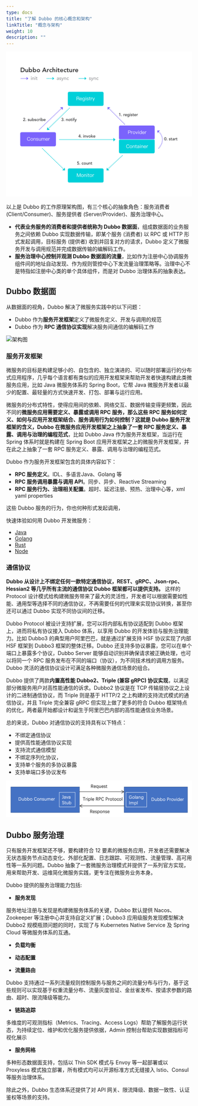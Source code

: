 ```yaml
---
type: docs
title: "了解 Dubbo 的核心概念和架构"
linkTitle: "概念与架构"
weight: 10
description: ""
---
```


![arch-service-discovery](/imgs/architecture.png)

以上是 Dubbo 的工作原理架构图，有三个核心的抽象角色：服务消费者 (Client/Consumer)、服务提供者 (Server/Provider)、服务治理中心。
* **代表业务服务的消费者和提供者统称为 Dubbo 数据面**，组成数据面的业务服务之间依赖 Dubbo 实现数据传输，即某个服务 (消费者) 以 RPC 或 HTTP 形式发起调用，目标服务 (提供者) 收到并回复对方的请求，Dubbo 定义了微服务开发与调用规范并完成数据传输的编解码工作。
* **服务治理中心控制并观测 Dubbo 数据面的流量**，比如作为注册中心协调服务组件间的地址自动发现、作为规则管控中心下发流量治理策略等。治理中心不是特指如注册中心类的单个具体组件，而是对 Dubbo 治理体系的抽象表达。

## Dubbo 数据面
从数据面的视角，Dubbo 解决了微服务实践中的以下问题：
* Dubbo 作为**服务开发框架**定义了微服务定义、开发与调用的规范
* Dubbo 作为 **RPC 通信协议实现**解决服务间通信的编解码工作

![架构图](#)

### 服务开发框架
微服务的目标是构建足够小的、自包含的、独立演进的、可以随时部署运行的分布式应用程序，几乎每个语言都有类似的应用开发框架来帮助开发者快速构建此类微服务应用，比如 Java 微服务体系的 Spring Boot，它帮 Java 微服务开发者以最少的配置、最轻量的方式快速开发、打包、部署与运行应用。

微服务的分布式特性，使得应用间的依赖、网络交互、数据传输变得更频繁，因此不同的**微服务应用需要定义、暴露或调用 RPC 服务，那么这些 RPC 服务如何定义、如何与应用开发框架结合、服务调用行为如何控制？这就是 Dubbo 服务开发框架的含义，Dubbo 在微服务应用开发框架之上抽象了一套 RPC 服务定义、暴露、调用与治理的编程范式**，比如 Dubbo Java 作为服务开发框架，当运行在 Spring 体系时就是构建在 Spring Boot 应用开发框架之上的微服务开发框架，并在此之上抽象了一套 RPC 服务定义、暴露、调用与治理的编程范式。

Dubbo 作为服务开发框架包含的具体内容如下：
* **RPC 服务定义**。IDL、多语言Java、Golang 等
* **RPC 服务调用暴露与调用 API**。同步、异步、Reactive Streaming
* **RPC 服务行为、治理相关配置**。超时、延迟注册、预热、治理中心等，xml yaml properties

这些 Dubbo 服务的行为，你也何种形式发起调用，

快速体验如何用 Dubbo 开发微服务：
* [Java](../../..docs3-v2/java-sdk/)
* [Golang]()
* [Rust]()
* [Node]()

### 通信协议
**Dubbo 从设计上不绑定任何一款特定通信协议，REST、gRPC、Json-rpc、Hessian2 等几乎所有主流的通信协议 Dubbo 框架都可以提供支持。** 这样的 Protocol 设计模式给构建微服务带来了最大的灵活性，开发者可以根据需要如性能、通用型等选择不同的通信协议，不再需要任何的代理来实现协议转换，甚至你还可以通过 Dubbo 实现不同协议间的迁移。

Dubbo Protocol 被设计支持扩展，您可以将内部私有协议适配到 Dubbo 框架上，进而将私有协议接入 Dubbo 体系，以享用 Dubbo 的开发体验与服务治理能力。比如 Dubbo3 的典型用户阿里巴巴，就是通过扩展支持 HSF 协议实现了内部 HSF 框架到 Dubbo3 框架的整体迁移。Dubbo 还支持多协议暴露，您可以在单个端口上暴露多个协议，Dubbo Server 能够自动识别并确保请求被正确处理，也可以将同一个 RPC 服务发布在不同的端口（协议），为不同技术栈的调用方服务。Dubbo 灵活的通信协议设计可满足各种微服务通信场景的组合。

Dubbo 提供了两款**内置高性能 Dubbo2、Triple (兼容 gRPC) 协议实现**，以满足部分微服务用户对高性能通信的诉求。Dubbo2 协议是在 TCP 传输层协议之上设计的二进制通信协议，而 Triple 则是基于 HTTP/2 之上构建的支持流式模式的通信协议，并且 Triple 完全兼容 gRPC 但实现上做了更多的符合 Dubbo 框架特点的优化，两者最开始都设计和诞生于阿里巴巴内部的高性能通信业务场景。

总的来说，Dubbo 对通信协议的支持具有以下特点：
* 不绑定通信协议
* 提供高性能通信协议实现
* 支持流式通信模型
* 不绑定序列化协议，
* 支持单个服务的多协议暴露
* 支持单端口多协议发布

![dubbo-rpc](/imgs/v3/concepts/rpc.png)

## Dubbo 服务治理
只有服务开发框架还不够，要构建符合 12 要素的微服务应用，开发者还需要解决无状态服务节点动态变化、外部化配置、日志跟踪、可观测性、流量管理、高可用性等一系列问题。Dubbo 抽象了一套微服务治理模式并提供了一系列官方实现，用来帮助开发、运维简化微服务实践，更专注在微服务业务本身。

Dubbo 提供的服务治理能力包括:

* **服务发现**

服务地址注册与发现是构建微服务体系的关键，Dubbo 默认提供 Nacos、Zookeeper 等注册中心并支持自定义扩展；Dubbo3 应用级服务发现模型解决 Dubbo2 规模瓶颈问题的同时，实现了与 Kubernetes Native Service 及 Spring Cloud 等微服务体系的互通。

* **负载均衡**


* **动态配置**



* **流量路由**

Dubbo 支持通过一系列流量规则控制服务与服务之间的流量分布与行为，基于这些规则可以实现基于权重流量分布、流量灰度验证、金丝雀发布、按请求参数的路由、超时、限流降级等能力。

* **链路追踪**

多维度的可观测指标（Metrics、Tracing、Access Logs）帮助了解服务运行状态，为持续定位、维护和优化服务提供依据，Admin 控制台帮助实现数据指标可视化展示

* **服务网格**

多种形态数据面支持，包括以 Thin SDK 模式与 Envoy 等一起部署或以 Proxyless 模式独立部署，所有模式均可以开源标准方式无缝接入 Istio、Consul 等服务治理体系。

除此之外，Dubbo 生态体系还提供了对 API 网关、限流降级、数据一致性、认证鉴权等场景的支持。


